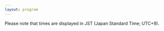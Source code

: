 ```yaml
---
layout: program
---
```


<div class="alert alert-warning my-4" role="alert">
Please note that times are displayed in JST (Japan Standard Time; UTC+9). 
</div>


